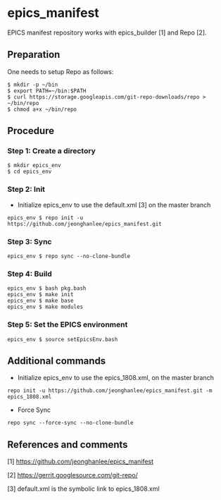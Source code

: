 # epics_manifest

EPICS manifest repository works with epics_builder [1] and Repo [2].


## Preparation

One needs to setup Repo as follows:

```
$ mkdir -p ~/bin
$ export PATH=~/bin:$PATH
$ curl https://storage.googleapis.com/git-repo-downloads/repo > ~/bin/repo
$ chmod a+x ~/bin/repo
```


## Procedure

### Step 1:  Create a directory
```
$ mkdir epics_env
$ cd epics_env
```

### Step 2: Init


* Initialize epics_env to use the default.xml [3] on the master branch

```
epics_env $ repo init -u https://github.com/jeonghanlee/epics_manifest.git
```

### Step 3: Sync

```
epics_env $ repo sync --no-clone-bundle
```


### Step 4: Build


```
epics_env $ bash pkg.bash
epics_env $ make init
epics_env $ make base
epics_env $ make modules
```

### Step 5: Set the EPICS environment
```
epics_env $ source setEpicsEnv.bash
```


## Additional commands

* Initialize epics_env to use the epics_1808.xml, on the master branch
```
repo init -u https://github.com/jeonghanlee/epics_manifest.git -m epics_1808.xml
```

* Force Sync
```
repo sync --force-sync --no-clone-bundle
```

## References and comments

[1] https://github.com/jeonghanlee/epics_manifest

[2] https://gerrit.googlesource.com/git-repo/

[3] default.xml is the symbolic link to epics_1808.xml
